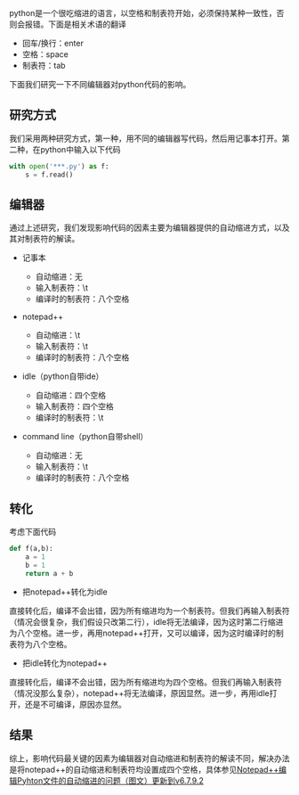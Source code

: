 ﻿python是一个很吃缩进的语言，以空格和制表符开始，必须保持某种一致性，否则会报错。下面是相关术语的翻译

- 回车/换行：enter
- 空格：space
- 制表符：tab

下面我们研究一下不同编辑器对python代码的影响。

## 研究方式

我们采用两种研究方式，第一种，用不同的编辑器写代码，然后用记事本打开。第二种，在python中输入以下代码

```python
with open('***.py') as f:
    s = f.read()
```

## 编辑器

通过上述研究，我们发现影响代码的因素主要为编辑器提供的自动缩进方式，以及其对制表符的解读。

- 记事本
  - 自动缩进：无
  - 输入制表符：\t
  - 编译时的制表符：八个空格

- notepad++
  - 自动缩进：\t
  - 输入制表符：\t
  - 编译时的制表符：八个空格

- idle（python自带ide）
  - 自动缩进：四个空格
  - 输入制表符：四个空格
  - 编译时的制表符：\t

- command line（python自带shell）
  - 自动缩进：无
  - 输入制表符：\t
  - 编译时的制表符：八个空格

## 转化

考虑下面代码

```python
def f(a,b):
    a = 1
    b = 1
    return a + b
```

- 把notepad++转化为idle

直接转化后，编译不会出错，因为所有缩进均为一个制表符。但我们再输入制表符（情况会很复杂，我们假设只改第二行），idle将无法编译，因为这时第二行缩进为八个空格。进一步，再用notepad++打开，又可以编译，因为这时编译时的制表符为八个空格。

- 把idle转化为notepad++

直接转化后，编译不会出错，因为所有缩进均为四个空格。但我们再输入制表符（情况没那么复杂），notepad++将无法编译，原因显然。进一步，再用idle打开，还是不可编译，原因亦显然。

## 结果

综上，影响代码最关键的因素为编辑器对自动缩进和制表符的解读不同，解决办法是将notepad++的自动缩进和制表符均设置成四个空格，具体参见[Notepad++编辑Pyhton文件的自动缩进的问题（图文）更新到v6.7.9.2](http://blog.csdn.net/seanchan/article/details/7357462)

